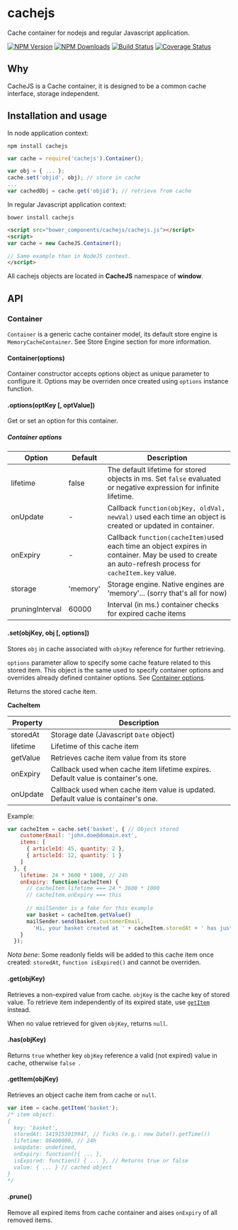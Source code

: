 cachejs
=======

Cache container for nodejs and regular Javascript application.

[![NPM Version](https://img.shields.io/npm/v/cachejs.svg?style=flat)](https://npmjs.org/package/cachejs)
[![NPM Downloads](https://img.shields.io/npm/dm/cachejs.svg?style=flat)](https://npmjs.org/package/cachejs)
[![Build Status](https://img.shields.io/travis/gghez/cachejs.svg?style=flat)](https://travis-ci.org/gghez/cachejs)
[![Coverage Status](https://img.shields.io/coveralls/gghez/cachejs.svg?style=flat)](https://coveralls.io/r/gghez/cachejs)

## Why

CacheJS is a Cache container, it is designed to be a common cache interface, storage independent.

## Installation and usage

In node application context:

```
npm install cachejs
```

```js
var cache = require('cachejs').Container();

var obj = { ... };
cache.set('objid', obj); // store in cache
...
var cachedObj = cache.get('objid'); // retrieve from cache
```

In regular Javascript application context:

```
bower install cachejs
```

```html
<script src="bower_components/cachejs/cachejs.js"></script>
<script>
var cache = new CacheJS.Container();

// Same example than in NodeJS context.
</script>
```

All cachejs objects are located in **CacheJS** namespace of **window**.

## API

### Container

```Container``` is a generic cache container model, its default store engine is ```MemoryCacheContainer```. See Store Engine section for more information.

#### Container(options)

Container constructor accepts options object as unique parameter to configure it. Options may be overriden once created using ```options``` instance function.

#### .options(optKey [, optValue])

Get or set an option for this container.

##### <a name="options"></a>Container options

Option             | Default              | Description
-------------------|----------------------|--------------
lifetime           | false                | The default lifetime for stored objects in ms. Set ```false``` evaluated or negative expression for infinite lifetime.
onUpdate           | -                    | Callback ```function(objKey, oldVal, newVal)``` used each time an object is created or updated in container.
onExpiry           | -                    | Callback ```function(cacheItem)```used each time an object expires in container. May be used to create an auto-refresh process for ```cacheItem.key``` value.
storage            | 'memory'             | Storage engine. Native engines are 'memory'... (sorry that's all for now)
pruningInterval    | 60000                | Interval (in ms.) container checks for expired cache items

#### .set(objKey, obj [, options])

Stores ```obj``` in cache associated with ```objKey``` reference for further retrieving.

```options``` parameter allow to specify some cache feature related to this stored item. This object is the same used to specify container options and overrides already defined container options. See [Container options](#options).

Returns the stored cache item.

**CacheItem**

Property           | Description
-------------------|--------------
storedAt           | Storage date (Javascript ```Date``` object)
lifetime           | Lifetime of this cache item
getValue           | Retrieves cache item value from its store
onExpiry           | Callback used when cache item lifetime expires. Default value is container's one.
onUpdate           | Callback used when cache item value is updated. Default value is container's one.

Example:
```js
var cacheItem = cache.set('basket', { // Object stored
    customerEmail: 'john.doe@domain.ext',
    items: [
      { articleId: 45, quantity: 2 },
      { articleId: 12, quantity: 1 }
    ]
  }, {
    lifetime: 24 * 3600 * 1000, // 24h
    onExpiry: function(cacheItem) {
      // cacheItem.lifetime === 24 * 3600 * 1000
      // cacheItem.onExpiry === this
      
      // mailSender is a fake for this example
      var basket = cacheItem.getValue()
      mailSender.send(basket.customerEmail,
        'Hi, your basket created at ' + cacheItem.storedAt + ' has just expired.');
    }
  });
```

_Nota bene_: Some readonly fields will be added to this cache item once created: ```storedAt```, ```function isExpired()``` and cannot be overriden.

#### .get(objKey)

Retrieves a non-expired value from cache. ```objKey``` is the cache key of stored value. To retrieve item independently of its expired state, use [```getItem```](#getItem) instead.

When no value retrieved for given ```objKey```, returns ```null```.

#### .has(objKey)

Returns ```true``` whether key ```objKey``` reference a valid (not expired) value in cache, otherwise ```false ```.

#### <a name="getItem"></a>.getItem(objKey)

Retrieves an object cache item from cache or ```null```.

```js
var item = cache.getItem('basket');
/* item object:
{
  key: 'basket',
  storedAt: 1419153019947, // Ticks (e.g.: new Date().getTime())
  lifetime: 86400000, // 24h
  onUpdate: undefined,
  onExpiry: function(){ ... },
  isExpired: function() { ... }, // Returns true or false
  value: { ... } // cached object
}
*/
```

#### .prune()

Remove all expired items from cache container and aises ```onExpiry``` of all removed items.